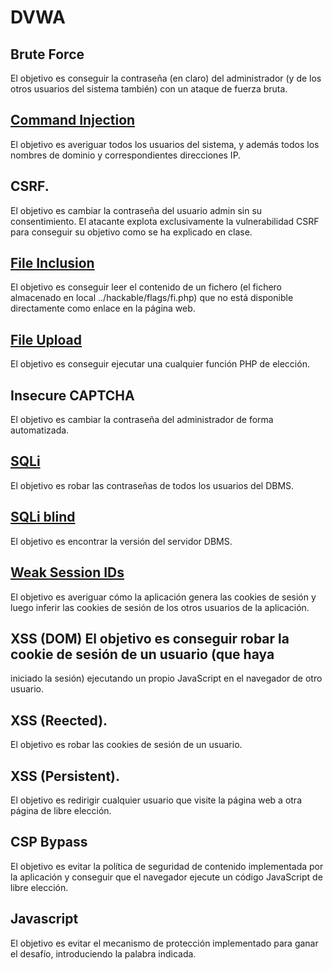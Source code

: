 # DVWA

## Brute Force 
El objetivo es conseguir la contraseña (en claro) del administrador (y de los otros usuarios del sistema también) con un ataque de fuerza bruta.

## [Command Injection](/CI/CI.md)
El objetivo es averiguar todos los usuarios del sistema, y además todos los nombres de dominio y correspondientes direcciones IP.

## CSRF. 
El objetivo es cambiar la contraseña del usuario admin sin su consentimiento. El atacante explota exclusivamente la vulnerabilidad CSRF para conseguir su objetivo como se ha explicado en clase.

## [File Inclusion](/FI/FI.md) 
El objetivo es conseguir leer el contenido de un fichero (el fichero almacenado en local ../hackable/flags/fi.php) que no está disponible directamente como enlace en la página web.

## [File Upload](/FU/FU.md)
El objetivo es conseguir ejecutar una cualquier función PHP de elección. 

## Insecure CAPTCHA 
El objetivo es cambiar la contraseña del administrador de forma automatizada.

## [SQLi](/SQLI/SQLi.md)
El objetivo es robar las contraseñas de todos los usuarios del DBMS.

## [SQLi blind](/SQLI/SQLiblind.md)
El objetivo es encontrar la versión del servidor DBMS.

## [Weak Session IDs](/WSI/WSI.md)
El objetivo es averiguar cómo la aplicación genera las cookies de
sesión y luego inferir las cookies de sesión de los otros usuarios de la aplicación.

## XSS (DOM) El objetivo es conseguir robar la cookie de sesión de un usuario (que haya
iniciado la sesión) ejecutando un propio JavaScript en el navegador de otro usuario.

## XSS (Reected). 
El objetivo es robar las cookies de sesión de un usuario.

## XSS (Persistent). 
El objetivo es redirigir cualquier usuario que visite la página web a otra página de libre elección.

## CSP Bypass
El objetivo es evitar la política de seguridad de contenido implementada por la aplicación y conseguir que el navegador ejecute un código JavaScript de libre elección.

## Javascript
El objetivo es evitar el mecanismo de protección implementado para ganar el desafío, introduciendo la palabra indicada.
